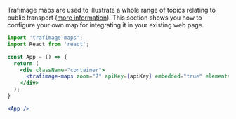 Trafimage maps are used to illustrate a whole range of topics relating to public transport ([more information](https://www.sbb.ch/en/bahnhof-services/bahnhoefe/karten-bahnhofplaene/trafimage-karten.html)).
This section shows you how to configure your own map for integrating it in your existing web page.

```jsx
import 'trafimage-maps';
import React from 'react';

const App = () => {
  return (
    <div className="container">
      <trafimage-maps zoom="7" apiKey={apiKey} embedded="true" elements="permalink=false"/>
    </div>
  );
}

<App />
```
